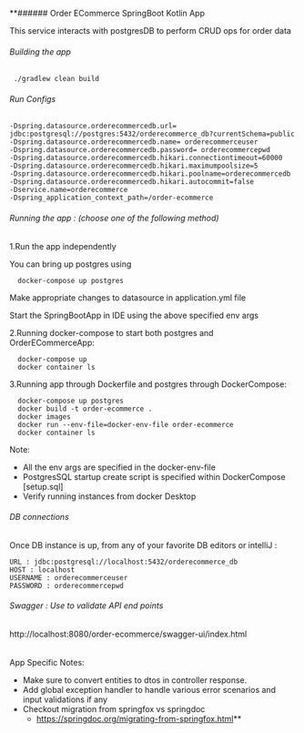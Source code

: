**###### Order ECommerce SpringBoot Kotlin App

This service interacts with postgresDB to perform CRUD ops for order data

###### Building the app

     ./gradlew clean build

###### Run Configs

    -Dspring.datasource.orderecommercedb.url= jdbc:postgresql://postgres:5432/orderecommerce_db?currentSchema=public
    -Dspring.datasource.orderecommercedb.name= orderecommerceuser
    -Dspring.datasource.orderecommercedb.password= orderecommercepwd
    -Dspring.datasource.orderecommercedb.hikari.connectiontimeout=60000
    -Dspring.datasource.orderecommercedb.hikari.maximumpoolsize=5
    -Dspring.datasource.orderecommercedb.hikari.poolname=orderecommercedb
    -Dspring.datasource.orderecommercedb.hikari.autocommit=false
    -Dservice.name=orderecommerce
    -Dspring_application_context_path=/order-ecommerce

###### Running the app : (choose one of the following method)

1.Run the app independently

You can bring up postgres using

      docker-compose up postgres

Make appropriate changes to datasource in application.yml file

Start the SpringBootApp in IDE using the above specified env args

2.Running docker-compose to start both postgres and OrderECommerceApp:

      docker-compose up 
      docker container ls

3.Running app through Dockerfile and postgres through DockerCompose:

      docker-compose up postgres
      docker build -t order-ecommerce .
      docker images
      docker run --env-file=docker-env-file order-ecommerce
      docker container ls

Note:

* All the env args are specified in the docker-env-file
* PostgresSQL startup create script is specified within DockerCompose [setup.sql]
* Verify running instances from docker Desktop

###### DB connections

Once DB instance is up, from any of your favorite DB editors or intelliJ :

    URL : jdbc:postgresql://localhost:5432/orderecommerce_db
    HOST : localhost
    USERNAME : orderecommerceuser
    PASSWORD : orderecommercepwd

###### Swagger : Use to validate API end points 

http://localhost:8080/order-ecommerce/swagger-ui/index.html

######

App Specific Notes:

* Make sure to convert entities to dtos in controller response.
* Add global exception handler to handle various error scenarios and input validations if any
* Checkout migration from springfox vs springdoc
  - https://springdoc.org/migrating-from-springfox.html**
